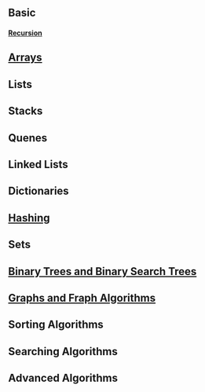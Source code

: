 ## Basic
#### [Recursion](1.recursion/basic-recursion.js)

## [Arrays]()
## Lists
## Stacks
## Quenes
## Linked Lists
## Dictionaries
## [Hashing](8.hashing/basic.js)
## Sets
## [Binary Trees and Binary Search Trees](10.binaryTree/basic.js)
## [Graphs and Fraph Algorithms](11.graphs/home.md)
## Sorting Algorithms
## Searching Algorithms
## Advanced Algorithms

